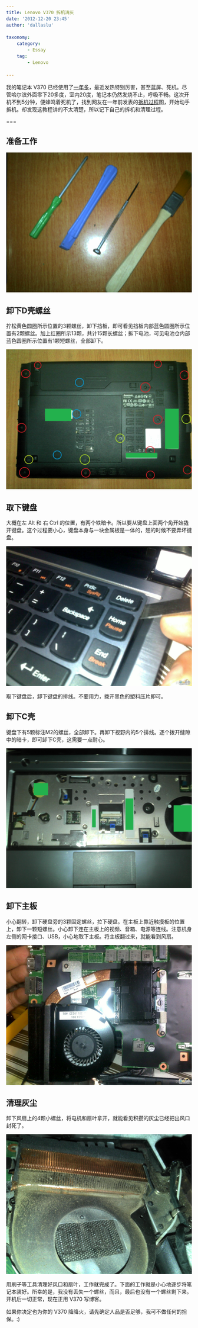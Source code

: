 ```yaml
---
title: Lenovo V370 拆机清灰
date: '2012-12-20 23:45'
author: 'dallaslu'

taxonomy:
    category:
        - Essay
    tag:
        - Lenovo

---
```

我的笔记本 V370 已经使用了[一年多](https://dallas.lu/lenovo-v370/ "Lenovo v370")，最近发热特别厉害，甚至蓝屏、死机。尽管哈尔滨外面零下20多度，室内20度，笔记本仍然发烧不止，呼吸不畅。这次开机不到5分钟，便蜂鸣着死机了，找到网友在一年前发表的[拆机过程](http://itbbs.pconline.com.cn/notebook/14678079.html)图，开始动手拆机。却发现这教程讲的不太清楚，所以记下自己的拆机和清理过程。

===

## 准备工作

![拆机所需工具](tools.jpg)

## 卸下D壳螺丝

拧松黄色圆圈所示位置的3颗螺丝，卸下挡板，即可看见挡板内部蓝色圆圈所示位置有2颗螺丝。加上红圈所示13颗，共计15颗长螺丝；拆下电池，可见电池仓内部蓝色圆圈所示位置有1颗短螺丝，全部卸下。

![螺丝位置](screws.jpg)

## 取下键盘

大概在左 Alt 和 右 Ctrl 的位置，有两个铁暗卡。所以要从键盘上面两个角开始撬开键盘。这个过程要小心，键盘本身与一块金属板是一体的，翘的时候不要弄坏键盘。

![撬开键盘](keyboard.jpg)

取下键盘后，卸下键盘的排线。不要用力，拨开黑色的塑料压片即可。

## 卸下C壳

键盘下有5颗标注M2的螺丝，全部卸下。再卸下视野内的5个排线。逐个拨开缝隙中的暗卡，即可卸下C壳，这需要一点耐心。

![卸下键盘后](c-shell.jpg)

## 卸下主板

小心翻转，卸下硬盘旁的3颗固定螺丝，拉下硬盘。在主板上靠近触摸板的位置上，卸下一颗短螺丝。小心卸下连在主板上的视频、音箱、电源等连线。注意机身左侧的网卡接口、USB，小心地取下主板。将主板翻过来，就能看到风扇。

![风扇](fan.jpg)

## 清理灰尘

卸下风扇上的4颗小螺丝，将电机和扇叶拿开，就能看见积攒的灰尘已经把出风口封死了。

![灰尘](dust.jpg)

用刷子等工具清理好风口和扇叶，工作就完成了。下面的工作就是小心地逐步将笔记本装好。所幸的是，我没有丢失一个螺丝，而且，最后也没有一个螺丝剩下来。开机后一切正常，现在正用 V370 写博客。

如果你决定也为你的 V370 降降火，请先确定人品是否足够，我可不做任何的担保。:)
